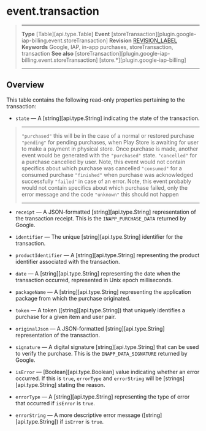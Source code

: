 # event.transaction

> --------------------- ------------------------------------------------------------------------------------------
> __Type__              [Table][api.type.Table]
> __Event__             [storeTransaction][plugin.google-iap-billing.event.storeTransaction]
> __Revision__          [REVISION_LABEL](REVISION_URL)
> __Keywords__          Google, IAP, in-app purchases, storeTransaction, transaction
> __See also__			[storeTransaction][plugin.google-iap-billing.event.storeTransaction]
>						[store.*][plugin.google-iap-billing]
> --------------------- ------------------------------------------------------------------------------------------

## Overview

This table contains the following <nobr>read-only</nobr> properties pertaining to the transaction:

* `state` &mdash; A [string][api.type.String] indicating the state of the transaction.

> --------------------- -------------------------------------------------------------------------------------------------------------------------------------------------------------------------------------------
> `"purchased"`         this will be in the case of a normal or restored purchase
> `"pending"`           for pending purchases, when Play Store is awaiting for user to make a payment in physical store. Once purchase is made, another event would be generated with the `"purchased"` state.
> `"cancelled"`         for a purchase cancelled by user. Note, this event would not contain specifics about which purchase was cancelled
> `"consumed"`          for a consumed purchase
> `"finished"`          when purchase was acknowledged successfully
> `"failed"`            in case of an error. Note, this event probably would not contain specifics about which purchase failed, only the error message and the code
> `"unknown"`           this should not happen
> --------------------- -------------------------------------------------------------------------------------------------------------------------------------------------------------------------------------------

* `receipt` &mdash; A <nobr>JSON-formatted</nobr> [string][api.type.String] representation of the transaction receipt. This is the `INAPP_PURCHASE_DATA` returned by Google.

* `identifier` &mdash; The unique [string][api.type.String] identifier for the transaction.

* `productIdentifier` &mdash; A [string][api.type.String] representing the product identifier associated with the transaction.

* `date` &mdash; A [string][api.type.String] representing the date when the transaction occurred, represented in Unix epoch milliseconds.

* `packageName` &mdash; A [string][api.type.String] representing the application package from which the purchase originated.

* `token` &mdash; A token ([string][api.type.String]) that uniquely identifies a purchase for a given item and user pair.

* `originalJson` &mdash; A JSON-formatted [string][api.type.String] representation of the transaction.

* `signature` &mdash; A digital signature [string][api.type.String] that can be used to verify the purchase. This is the `INAPP_DATA_SIGNATURE` returned by Google.

* `isError` &mdash; [Boolean][api.type.Boolean] value indicating whether an error occurred. If this is `true`, `errorType` and `errorString` will be [strings][api.type.String] stating the reason.

* `errorType` &mdash; A [string][api.type.String] representing the type of error that occurred if `isError` is `true`.

* `errorString` &mdash; A more descriptive error message ([string][api.type.String]) if `isError` is `true`.
